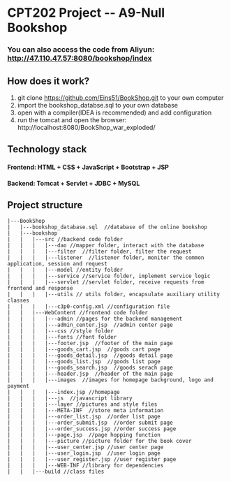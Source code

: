 # CPT202 Project -- A9-Null Bookshop
### You can also access the code from Aliyun: http://47.110.47.57:8080/bookshop/index

## How does it work?
1. git clone https://github.com/Eins51/BookShop.git to your own computer
2. import the bookshop_databse.sql to your own database
3. open with a compiler(IDEA is recommended) and add configuration
4. run the tomcat and open the browser: http://localhost:8080/BookShop_war_exploded/

## Technology stack
#### Frontend: HTML + CSS + JavaScript + Bootstrap + JSP
#### Backend: Tomcat + Servlet + JDBC + MySQL

## Project structure
```
|---BookShop
|   |---bookshop_database.sql  //database of the online bookshop
|   |---bookshop
|   |   |---src //backend code folder
|   |   |   |---dao //mapper folder, interact with the database
|   |   |   |---filter  //filter folder, filter the request
|   |   |   |---listener  //listener folder, monitor the common application, session and request
|   |   |   |---model //entity folder
|   |   |   |---service //service folder, implememt service logic 
|   |   |   |---servlet //servlet folder, receive requests from frontend and response
|   |   |   |---utils // utils folder, encapsulate auxiliary utility classes
|   |   |   |---c3p0-config.xml //configuration file
|   |   |---WebContent //frontend code folder
|   |   |   |---admin //pages for the backend management
|   |   |   |---admin_center.jsp  //admin center page
|   |   |   |---css //style folder
|   |   |   |---fonts //font folder
|   |   |   |---footer.jsp  //footer of the main page
|   |   |   |---goods_cart.jsp  //goods cart page
|   |   |   |---goods_detail.jsp  //goods detail page
|   |   |   |---goods_list.jsp  //goods list page
|   |   |   |---goods_search.jsp  //goods serach page
|   |   |   |---header.jsp  //header of the main page
|   |   |   |---images  //images for homepage background, logo and payment
|   |   |   |---index.jsp //homepage
|   |   |   |---js  //javascript library
|   |   |   |---layer //pictures and style files
|   |   |   |---META-INF  //store meta information
|   |   |   |---order_list.jsp  //order list page
|   |   |   |---order_submit.jsp  //order submit page
|   |   |   |---order_success.jsp //order success page
|   |   |   |---page.jsp  //page hopping function
|   |   |   |---picture //picture folder for the book cover
|   |   |   |---user_center.jsp //user center page
|   |   |   |---user_login.jsp  //user login page
|   |   |   |---user_register.jsp //user register page
|   |   |   |---WEB-INF //library for dependencies
|   |   |---build //class files
```
